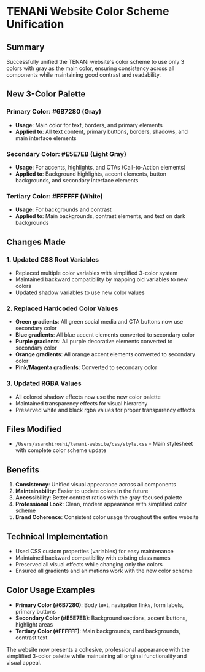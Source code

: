 # TENANi Website Color Scheme Unification

## Summary
Successfully unified the TENANi website's color scheme to use only 3 colors with gray as the main color, ensuring consistency across all components while maintaining good contrast and readability.

## New 3-Color Palette

### Primary Color: #6B7280 (Gray)
- **Usage**: Main color for text, borders, and primary elements
- **Applied to**: All text content, primary buttons, borders, shadows, and main interface elements

### Secondary Color: #E5E7EB (Light Gray)
- **Usage**: For accents, highlights, and CTAs (Call-to-Action elements)
- **Applied to**: Background highlights, accent elements, button backgrounds, and secondary interface elements

### Tertiary Color: #FFFFFF (White)
- **Usage**: For backgrounds and contrast
- **Applied to**: Main backgrounds, contrast elements, and text on dark backgrounds

## Changes Made

### 1. Updated CSS Root Variables
- Replaced multiple color variables with simplified 3-color system
- Maintained backward compatibility by mapping old variables to new colors
- Updated shadow variables to use new color values

### 2. Replaced Hardcoded Color Values
- **Green gradients**: All green social media and CTA buttons now use secondary color
- **Blue gradients**: All blue accent elements converted to secondary color
- **Purple gradients**: All purple decorative elements converted to secondary color
- **Orange gradients**: All orange accent elements converted to secondary color
- **Pink/Magenta gradients**: Converted to secondary color

### 3. Updated RGBA Values
- All colored shadow effects now use the new color palette
- Maintained transparency effects for visual hierarchy
- Preserved white and black rgba values for proper transparency effects

## Files Modified
- `/Users/asanohiroshi/tenani-website/css/style.css` - Main stylesheet with complete color scheme update

## Benefits
1. **Consistency**: Unified visual appearance across all components
2. **Maintainability**: Easier to update colors in the future
3. **Accessibility**: Better contrast ratios with the gray-focused palette
4. **Professional Look**: Clean, modern appearance with simplified color scheme
5. **Brand Coherence**: Consistent color usage throughout the entire website

## Technical Implementation
- Used CSS custom properties (variables) for easy maintenance
- Maintained backward compatibility with existing class names
- Preserved all visual effects while changing only the colors
- Ensured all gradients and animations work with the new color scheme

## Color Usage Examples
- **Primary Color (#6B7280)**: Body text, navigation links, form labels, primary buttons
- **Secondary Color (#E5E7EB)**: Background sections, accent buttons, highlight areas
- **Tertiary Color (#FFFFFF)**: Main backgrounds, card backgrounds, contrast text

The website now presents a cohesive, professional appearance with the simplified 3-color palette while maintaining all original functionality and visual appeal.